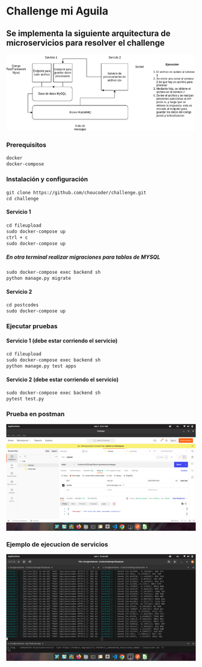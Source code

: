 # Challenge mi Aguila

## Se implementa la siguiente arquitectura de microservicios para resolver el challenge

![alt text](challenge.drawio.png)

### Prerequisitos

```
docker
docker-compose
```

### Instalación y configuración

```
git clone https://github.com/choucoder/challenge.git
cd challenge
```

#### Servicio 1

```
cd fileupload
sudo docker-compose up
ctrl + c
sudo docker-compose up
```

##### En otra terminal realizar migraciones para tablas de MYSQL

```
sudo docker-compose exec backend sh
python manage.py migrate
```

#### Servicio 2

```
cd postcodes
sudo docker-compose up
```

### Ejecutar pruebas

#### Servicio 1 (debe estar corriendo el servicio)

```
cd fileupload
sudo docker-compose exec backend sh
python manage.py test apps
```

#### Servicio 2 (debe estar corriendo el servicio)

```
sudo docker-compose exec backend sh
pytest test.py
```

### Prueba en postman

![alt text](postman.png)

### Ejemplo de ejecucion de servicios

![alt text](servicios.png)
